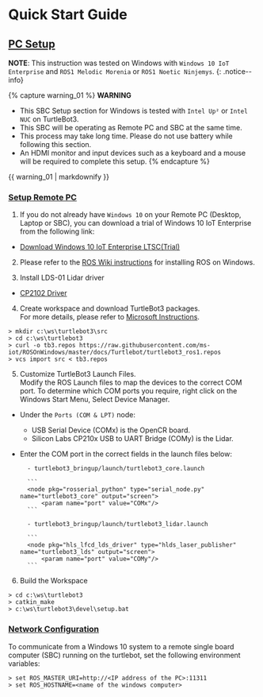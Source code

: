 
# Quick Start Guide

## [PC Setup](#pc-setup)

**NOTE**: This instruction was tested on Windows with `Windows 10 IoT Enterprise` and `ROS1 Melodic Morenia` or `ROS1 Noetic Ninjemys`.
{: .notice--info}

{% capture warning_01 %}
**WARNING**
- This SBC Setup section for Windows is tested with `Intel Up²` or `Intel NUC` on TurtleBot3.
- This SBC will be operating as Remote PC and SBC at the same time.
- This process may take long time. Please do not use battery while following this section.
- An HDMI monitor and input devices such as a keyboard and a mouse will be required to complete this setup.
{% endcapture %}
<div class="notice--danger">{{ warning_01 | markdownify }}</div>

### [Setup Remote PC](#setup-remote-pc)

1. If you do not already have `Windows 10` on your Remote PC (Desktop, Laptop or SBC), you can download a trial of Windows 10 IoT Enterprise from the following link:
  - [Download Windows 10 IoT Enterprise LTSC(Trial)](https://www.microsoft.com/en-us/evalcenter/evaluate-windows-10-enterprise)

2. Please refer to the [ROS Wiki instructions](https://wiki.ros.org/Installation/Windows) for installing ROS on Windows.

3. Install LDS-01 Lidar driver
  - [CP2102 Driver](https://www.silabs.com/products/development-tools/software/usb-to-uart-bridge-vcp-drivers)

4. Create workspace and download TurtleBot3 packages.  
  For more details, please refer to [Microsoft Instructions](https://ms-iot.github.io/ROSOnWindows/Turtlebot/Turtlebot3.html).
  ```
> mkdir c:\ws\turtlebot3\src
> cd c:\ws\turtlebot3
> curl -o tb3.repos https://raw.githubusercontent.com/ms-iot/ROSOnWindows/master/docs/Turtlebot/turtlebot3_ros1.repos
> vcs import src < tb3.repos
  ```

5. Customize TurtleBot3 Launch Files.  
  Modify the ROS Launch files to map the devices to the correct COM port. To determine which COM ports you require, right click on the Windows Start Menu, Select Device Manager.  
- Under the `Ports (COM & LPT)` node:  
  - USB Serial Device (COMx) is the OpenCR board.
  - Silicon Labs CP210x USB to UART Bridge (COMy) is the Lidar.  
- Enter the COM port in the correct fields in the launch files below:

        - turtlebot3_bringup/launch/turtlebot3_core.launch  

        ```
        <node pkg="rosserial_python" type="serial_node.py" name="turtlebot3_core" output="screen">
            <param name="port" value="COMx"/>
        ```
  
        - turtlebot3_bringup/launch/turtlebot3_lidar.launch

        ```
        <node pkg="hls_lfcd_lds_driver" type="hlds_laser_publisher" name="turtlebot3_lds" output="screen">
            <param name="port" value="COMy"/>
        ```

6. Build the Workspace
```
> cd c:\ws\turtlebot3
> catkin_make
> c:\ws\turtlebot3\devel\setup.bat
```

### [Network Configuration](#network-configuration)

To communicate from a Windows 10 system to a remote single board computer (SBC) running on the turtlebot, set the following environment variables:

```
> set ROS_MASTER_URI=http://<IP address of the PC>:11311
> set ROS_HOSTNAME=<name of the windows computer>
```
